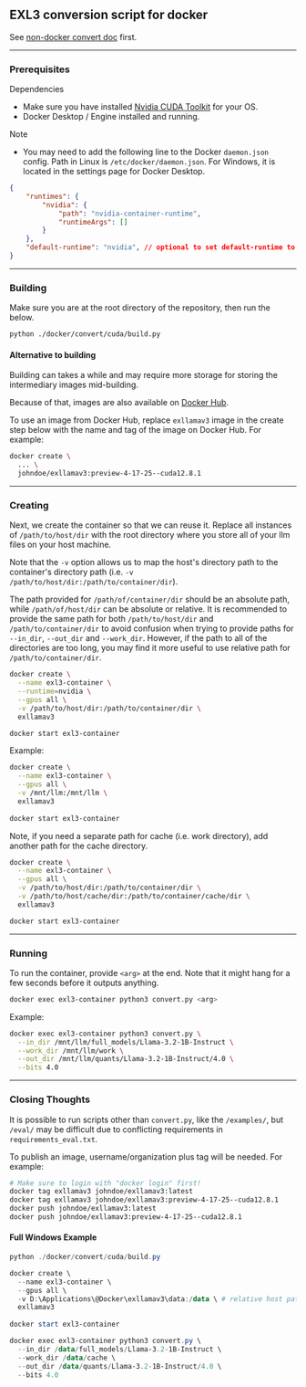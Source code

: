 ## EXL3 conversion script for docker

See [non-docker convert doc](/doc/convert.md) first.

---

### Prerequisites

Dependencies
* Make sure you have installed [Nvidia CUDA Toolkit](https://developer.nvidia.com/cuda-toolkit) for your OS.
* Docker Desktop / Engine installed and running.


Note
* You may need to add the following line to the Docker `daemon.json` config. Path in Linux is `/etc/docker/daemon.json`. For Windows, it is located in the settings page for Docker Desktop.
```json
{
    "runtimes": {
        "nvidia": {
            "path": "nvidia-container-runtime",
            "runtimeArgs": []
        }
    },
    "default-runtime": "nvidia", // optional to set default-runtime to nvidia
}
```

---

### Building
Make sure you are at the root directory of the repository, then run the below.
```bash
python ./docker/convert/cuda/build.py
```

#### Alternative to building
Building can takes a while and may require more storage for storing the intermediary images mid-building.

Because of that, images are also available on [Docker Hub](https://hub.docker.com/repository/docker/owentruong/exllamav3).

To use an image from Docker Hub, replace `exllamav3` image in the create step below with the name and tag of the image on Docker Hub. For example:
```bash
docker create \
  ... \
  johndoe/exllamav3:preview-4-17-25--cuda12.8.1
```

---

### Creating
Next, we create the container so that we can reuse it. Replace all instances of `/path/to/host/dir` with the root directory where you store all of your llm files on your host machine.

Note that the `-v` option allows us to map the host's directory path to the container's directory path (i.e. `-v /path/to/host/dir:/path/to/container/dir`). 

The path provided for `/path/of/container/dir` should be an absolute path, while `/path/of/host/dir` can be absolute or relative. It is recommended to provide the same path for both `/path/to/host/dir` and `/path/to/container/dir` to avoid confusion when trying to provide paths for `--in_dir`, `--out_dir` and `--work_dir`. However, if the path to all of the directories are too long, you may find it more useful to use relative path for `/path/to/container/dir`.

```bash
docker create \
  --name exl3-container \
  --runtime=nvidia \
  --gpus all \
  -v /path/to/host/dir:/path/to/container/dir \
  exllamav3

docker start exl3-container
```

Example:
```bash
docker create \
  --name exl3-container \
  --gpus all \
  -v /mnt/llm:/mnt/llm \
  exllamav3
  
docker start exl3-container
```

Note, if you need a separate path for cache (i.e. work directory), add another path for the cache directory.
```bash
docker create \
  --name exl3-container \
  --gpus all \
  -v /path/to/host/dir:/path/to/container/dir \
  -v /path/to/host/cache/dir:/path/to/container/cache/dir \
  exllamav3

docker start exl3-container
```

---

### Running
To run the container, provide `<arg>` at the end. Note that it might hang for a few seconds before it outputs anything.
```bash
docker exec exl3-container python3 convert.py <arg>
```

Example:
```bash
docker exec exl3-container python3 convert.py \
  --in_dir /mnt/llm/full_models/Llama-3.2-1B-Instruct \
  --work_dir /mnt/llm/work \
  --out_dir /mnt/llm/quants/Llama-3.2-1B-Instruct/4.0 \
  --bits 4.0
```

---

### Closing Thoughts
It is possible to run scripts other than `convert.py`, like the `/examples/`, but `/eval/` may be difficult due to conflicting requirements in `requirements_eval.txt`.

To publish an image, username/organization plus tag will be needed. For example:
```bash
# Make sure to login with "docker login" first!
docker tag exllamav3 johndoe/exllamav3:latest
docker tag exllamav3 johndoe/exllamav3:preview-4-17-25--cuda12.8.1
docker push johndoe/exllamav3:latest
docker push johndoe/exllamav3:preview-4-17-25--cuda12.8.1
```

#### Full Windows Example
```powershell
python ./docker/convert/cuda/build.py

docker create \
  --name exl3-container \
  --gpus all \
  -v D:\Applications\@Docker\exllamav3\data:/data \ # relative host path
  exllamav3
  
docker start exl3-container

docker exec exl3-container python3 convert.py \
  --in_dir /data/full_models/Llama-3.2-1B-Instruct \
  --work_dir /data/cache \
  --out_dir /data/quants/Llama-3.2-1B-Instruct/4.0 \
  --bits 4.0
```